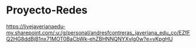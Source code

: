 # Proyecto-Redes
https://livejaverianaedu-my.sharepoint.com/:u:/g/personal/andresfcontreras_javeriana_edu_co/EZfFQ2HG8ddBjB1nx71MOT0BaCbWk-ehZBHNNQNYXvlg0w?e=vKpgHU

